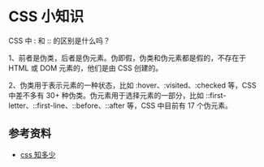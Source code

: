 # CSS 小知识





CSS 中 : 和 :: 的区别是什么吗？

1、前者是伪类，后者是伪元素。伪即假，伪类和伪元素都是假的，不存在于 HTML 或 DOM 元素的，他们是由 CSS 创建的。

2、伪类用于表示元素的一种状态，比如 :hover、:visited、:checked 等，CSS 中差不多有 30+ 种伪类。伪元素用于选择元素的一部分，比如 ::first-letter、::first-line、::before、::after 等，CSS 中目前有 17 个伪元素。





## 参考资料

-   [css 知多少](https://www.cnblogs.com/wangfupeng1988/p/4325007.html)

